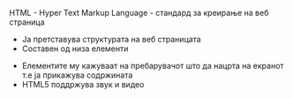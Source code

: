 HTML - Hyper Text Markup Language - стандард за креирање на веб страница

- Ја претставува структурата на веб страницата
- Составен од низа елементи <p> </p>
- Елементите му кажуваат на пребарувачот што да нацрта на екранот т.е ја прикажува содржината
- HTML5 поддржува звук и видео
